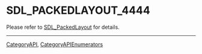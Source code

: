# SDL_PACKEDLAYOUT_4444

Please refer to [SDL_PackedLayout](SDL_PackedLayout) for details.

----
[CategoryAPI](CategoryAPI), [CategoryAPIEnumerators](CategoryAPIEnumerators)


